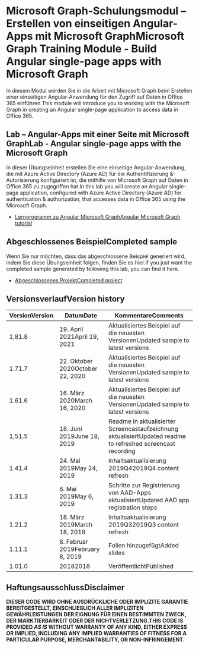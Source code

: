 # <a name="microsoft-graph-training-module---build-angular-single-page-apps-with-microsoft-graph"></a><span data-ttu-id="74c83-101">Microsoft Graph-Schulungsmodul – Erstellen von einseitigen Angular-Apps mit Microsoft Graph</span><span class="sxs-lookup"><span data-stu-id="74c83-101">Microsoft Graph Training Module - Build Angular single-page apps with Microsoft Graph</span></span>

<span data-ttu-id="74c83-102">In diesem Modul werden Sie in die Arbeit mit Microsoft Graph beim Erstellen einer einseitigen Angular-Anwendung für den Zugriff auf Daten in Office 365 einführen.</span><span class="sxs-lookup"><span data-stu-id="74c83-102">This module will introduce you to working with the Microsoft Graph in creating an Angular single-page application to access data in Office 365.</span></span>

## <a name="lab---angular-single-page-apps-with-the-microsoft-graph"></a><span data-ttu-id="74c83-103">Lab – Angular-Apps mit einer Seite mit Microsoft Graph</span><span class="sxs-lookup"><span data-stu-id="74c83-103">Lab - Angular single-page apps with the Microsoft Graph</span></span>

<span data-ttu-id="74c83-104">In dieser Übungseinheit erstellen Sie eine einseitige Angular-Anwendung, die mit Azure Active Directory (Azure AD) für die Authentifizierung &-Autorisierung konfiguriert ist, die mithilfe von Microsoft Graph auf Daten in Office 365 zu zugegriffen hat.</span><span class="sxs-lookup"><span data-stu-id="74c83-104">In this lab you will create an Angular single-page application, configured with Azure Active Directory (Azure AD) for authentication & authorization, that accesses data in Office 365 using the Microsoft Graph.</span></span>

- [<span data-ttu-id="74c83-105">Lernprogramm zu Angular Microsoft Graph</span><span class="sxs-lookup"><span data-stu-id="74c83-105">Angular Microsoft Graph tutorial</span></span>](https://docs.microsoft.com/graph/tutorials/angular)

## <a name="completed-sample"></a><span data-ttu-id="74c83-106">Abgeschlossenes Beispiel</span><span class="sxs-lookup"><span data-stu-id="74c83-106">Completed sample</span></span>

<span data-ttu-id="74c83-107">Wenn Sie nur möchten, dass das abgeschlossene Beispiel generiert wird, indem Sie diese Übungseinheit folgen, finden Sie es hier.</span><span class="sxs-lookup"><span data-stu-id="74c83-107">If you just want the completed sample generated by following this lab, you can find it here.</span></span>

- [<span data-ttu-id="74c83-108">Abgeschlossenes Projekt</span><span class="sxs-lookup"><span data-stu-id="74c83-108">Completed project</span></span>](demo)

## <a name="version-history"></a><span data-ttu-id="74c83-109">Versionsverlauf</span><span class="sxs-lookup"><span data-stu-id="74c83-109">Version history</span></span>

| <span data-ttu-id="74c83-110">Version</span><span class="sxs-lookup"><span data-stu-id="74c83-110">Version</span></span> |       <span data-ttu-id="74c83-111">Datum</span><span class="sxs-lookup"><span data-stu-id="74c83-111">Date</span></span>       |                     <span data-ttu-id="74c83-112">Kommentare</span><span class="sxs-lookup"><span data-stu-id="74c83-112">Comments</span></span>                     |
| ------- | ---------------- | ------------------------------------------------ |
| <span data-ttu-id="74c83-113">1,8</span><span class="sxs-lookup"><span data-stu-id="74c83-113">1.8</span></span>     | <span data-ttu-id="74c83-114">19. April 2021</span><span class="sxs-lookup"><span data-stu-id="74c83-114">April 19, 2021</span></span>   | <span data-ttu-id="74c83-115">Aktualisiertes Beispiel auf die neuesten Versionen</span><span class="sxs-lookup"><span data-stu-id="74c83-115">Updated sample to latest versions</span></span>                |
| <span data-ttu-id="74c83-116">1.7</span><span class="sxs-lookup"><span data-stu-id="74c83-116">1.7</span></span>     | <span data-ttu-id="74c83-117">22. Oktober 2020</span><span class="sxs-lookup"><span data-stu-id="74c83-117">October 22, 2020</span></span> | <span data-ttu-id="74c83-118">Aktualisiertes Beispiel auf die neuesten Versionen</span><span class="sxs-lookup"><span data-stu-id="74c83-118">Updated sample to latest versions</span></span>                |
| <span data-ttu-id="74c83-119">1.6</span><span class="sxs-lookup"><span data-stu-id="74c83-119">1.6</span></span>     | <span data-ttu-id="74c83-120">16. März 2020</span><span class="sxs-lookup"><span data-stu-id="74c83-120">March 16, 2020</span></span>   | <span data-ttu-id="74c83-121">Aktualisiertes Beispiel auf die neuesten Versionen</span><span class="sxs-lookup"><span data-stu-id="74c83-121">Updated sample to latest versions</span></span>                |
| <span data-ttu-id="74c83-122">1,5</span><span class="sxs-lookup"><span data-stu-id="74c83-122">1.5</span></span>     | <span data-ttu-id="74c83-123">18. Juni 2019</span><span class="sxs-lookup"><span data-stu-id="74c83-123">June 18, 2019</span></span>    | <span data-ttu-id="74c83-124">Readme in aktualisierter Screencastaufzeichnung aktualisiert</span><span class="sxs-lookup"><span data-stu-id="74c83-124">Updated readme to refreshed screencast recording</span></span> |
| <span data-ttu-id="74c83-125">1.4</span><span class="sxs-lookup"><span data-stu-id="74c83-125">1.4</span></span>     | <span data-ttu-id="74c83-126">24. Mai 2019</span><span class="sxs-lookup"><span data-stu-id="74c83-126">May 24, 2019</span></span>     | <span data-ttu-id="74c83-127">Inhaltsaktualisierung 2019Q4</span><span class="sxs-lookup"><span data-stu-id="74c83-127">2019Q4 content refresh</span></span>                           |
| <span data-ttu-id="74c83-128">1.3</span><span class="sxs-lookup"><span data-stu-id="74c83-128">1.3</span></span>     | <span data-ttu-id="74c83-129">6. Mai 2019</span><span class="sxs-lookup"><span data-stu-id="74c83-129">May 6, 2019</span></span>      | <span data-ttu-id="74c83-130">Schritte zur Registrierung von AAD-Apps aktualisiert</span><span class="sxs-lookup"><span data-stu-id="74c83-130">Updated AAD app registration steps</span></span>               |
| <span data-ttu-id="74c83-131">1.2</span><span class="sxs-lookup"><span data-stu-id="74c83-131">1.2</span></span>     | <span data-ttu-id="74c83-132">18. März 2019</span><span class="sxs-lookup"><span data-stu-id="74c83-132">March 18, 2019</span></span>   | <span data-ttu-id="74c83-133">Inhaltsaktualisierung 2019Q3</span><span class="sxs-lookup"><span data-stu-id="74c83-133">2019Q3 content refresh</span></span>                           |
| <span data-ttu-id="74c83-134">1.1</span><span class="sxs-lookup"><span data-stu-id="74c83-134">1.1</span></span>     | <span data-ttu-id="74c83-135">8. Februar 2019</span><span class="sxs-lookup"><span data-stu-id="74c83-135">February 8, 2019</span></span> | <span data-ttu-id="74c83-136">Folien hinzugefügt</span><span class="sxs-lookup"><span data-stu-id="74c83-136">Added slides</span></span>                                     |
| <span data-ttu-id="74c83-137">1.0</span><span class="sxs-lookup"><span data-stu-id="74c83-137">1.0</span></span>     | <span data-ttu-id="74c83-138">2018</span><span class="sxs-lookup"><span data-stu-id="74c83-138">2018</span></span>             | <span data-ttu-id="74c83-139">Veröffentlicht</span><span class="sxs-lookup"><span data-stu-id="74c83-139">Published</span></span>                                        |

## <a name="disclaimer"></a><span data-ttu-id="74c83-140">Haftungsausschluss</span><span class="sxs-lookup"><span data-stu-id="74c83-140">Disclaimer</span></span>

<span data-ttu-id="74c83-141">**DIESER CODE  WIRD OHNE AUSDRÜCKLICHE ODER IMPLIZITE GARANTIE BEREITGESTELLT, EINSCHLIEßLICH ALLER IMPLIZITEN GEWÄHRLEISTUNGEN DER EIGNUNG FÜR EINEN BESTIMMTEN ZWECK, DER MARKTIERBARKEIT ODER DER NICHTVERLETZUNG.**</span><span class="sxs-lookup"><span data-stu-id="74c83-141">**THIS CODE IS PROVIDED *AS IS* WITHOUT WARRANTY OF ANY KIND, EITHER EXPRESS OR IMPLIED, INCLUDING ANY IMPLIED WARRANTIES OF FITNESS FOR A PARTICULAR PURPOSE, MERCHANTABILITY, OR NON-INFRINGEMENT.**</span></span>
